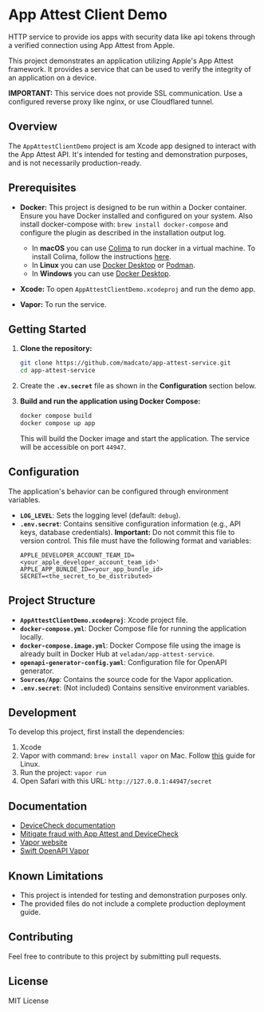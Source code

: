# App Attest Client Demo

HTTP service to provide ios apps with security data like api tokens through a verified connection using App Attest from Apple.

This project demonstrates an application utilizing Apple's App Attest framework.  It provides a service that can be used to verify the integrity of an application on a device.

**IMPORTANT:** This service does not provide SSL communication. Use a configured reverse proxy like nginx, or use Cloudflared tunnel.

## Overview

The `AppAttestClientDemo` project is am Xcode app designed to interact with the App Attest API.  It's intended for testing and demonstration purposes, and is not necessarily production-ready.

## Prerequisites

*   **Docker:** This project is designed to be run within a Docker container.  Ensure you have Docker installed and configured on your system. Also install docker-compose with: `brew install docker-compose` and configure the plugin as described in the installation output log.
    - In **macOS** you can use [Colima](https://github.com/abiosoft/colima) to run docker in a virtual machine. To install Colima, follow the instructions [here](https://github.com/abiosoft/colima#installation).
    - In **Linux** you can use [Docker Desktop](https://docs.docker.com/docker-for-linux/install/) or [Podman](https://podman.io/getting-started/installation).
    - In **Windows** you can use [Docker Desktop](https://docs.docker.com/docker-for-windows/install/).

*   **Xcode:**  To open `AppAttestClientDemo.xcodeproj` and run the demo app.
*   **Vapor:** To run the service.

## Getting Started

1.  **Clone the repository:**

    ```bash
    git clone https://github.com/madcato/app-attest-service.git
    cd app-attest-service
    ```

2. Create the **`.ev.secret`** file as shown in the **Configuration** section below.

3.  **Build and run the application using Docker Compose:**

    ```bash
    docker compose build
    docker compose up app
    ```

    This will build the Docker image and start the application.  The service will be accessible on port `44947`.

## Configuration

The application's behavior can be configured through environment variables.

*   **`LOG_LEVEL`**:  Sets the logging level (default: `debug`).
*   **`.env.secret`**:  Contains sensitive configuration information (e.g., API keys, database credentials).  **Important:** Do not commit this file to version control.
    This file must have the following format and variables:
    ```
    APPLE_DEVELOPER_ACCOUNT_TEAM_ID=<your_apple_developer_account_team_id>'
    APPLE_APP_BUNLDE_ID=<your_app_bundle_id>
    SECRET=<the_secret_to_be_distributed>
    ```

## Project Structure

*   **`AppAttestClientDemo.xcodeproj`**: Xcode project file.
*   **`docker-compose.yml`**: Docker Compose file for running the application locally. 
*   **`docker-compose.image.yml`**: Docker Compose file using the image is already built in Docker Hub at `veladan/app-attest-service`.
*   **`openapi-generator-config.yaml`**: Configuration file for OpenAPI generator.
*   **`Sources/App`**: Contains the source code for the Vapor application.
*   **`.env.secret`**: (Not included) Contains sensitive environment variables.

## Development

To develop this project, first install the dependencies:
1. Xcode
2. Vapor with command: `brew install vapor` on Mac. Follow [this](https://docs.vapor.codes/install/linux/) guide for Linux.
3. Run the project: `vapor run`
4. Open Safari with this URL: `http://127.0.0.1:44947/secret`

## Documentation

- [DeviceCheck documentation](https://developer.apple.com/documentation/devicecheck)
- [Mitigate fraud with App Attest and DeviceCheck](https://developer.apple.com/videos/play/wwdc2021/10244/)
- [Vapor website](https://vapor.codes)
- [Swift OpenAPI Vapor](https://github.com/swift-server/swift-openapi-vapor)

## Known Limitations

*   This project is intended for testing and demonstration purposes only.
*   The provided files do not include a complete production deployment guide.

## Contributing

Feel free to contribute to this project by submitting pull requests.

## License

MIT License
